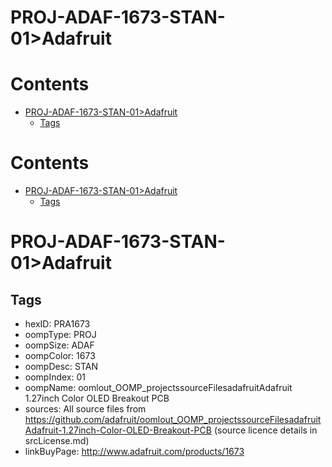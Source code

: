 
PROJ-ADAF-1673-STAN-01>Adafruit
===============================

Contents
========

* [PROJ-ADAF-1673-STAN-01>Adafruit](#proj-adaf-1673-stan-01adafruit)
	* [Tags](#tags)

Contents
========

* [PROJ-ADAF-1673-STAN-01>Adafruit](#proj-adaf-1673-stan-01adafruit)
	* [Tags](#tags)

# PROJ-ADAF-1673-STAN-01>Adafruit

## Tags

- hexID: PRA1673
- oompType: PROJ
- oompSize: ADAF
- oompColor: 1673
- oompDesc: STAN
- oompIndex: 01
- oompName: oomlout_OOMP_projectssourceFilesadafruitAdafruit 1.27inch Color OLED Breakout PCB
- sources: All source files from https://github.com/adafruit/oomlout_OOMP_projectssourceFilesadafruitAdafruit-1.27inch-Color-OLED-Breakout-PCB (source licence details in srcLicense.md)
- linkBuyPage: http://www.adafruit.com/products/1673
